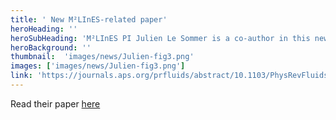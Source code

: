 ```yaml
---
title: ' New M²LInES-related paper'
heroHeading: ''
heroSubHeading: 'M²LInES PI Julien Le Sommer is a co-author in this new publication'
heroBackground: ''
thumbnail:  'images/news/Julien-fig3.png'
images: ['images/news/Julien-fig3.png']
link: 'https://journals.aps.org/prfluids/abstract/10.1103/PhysRevFluids.6.024607' 
---
```


Read their paper [here](https://journals.aps.org/prfluids/abstract/10.1103/PhysRevFluids.6.024607)